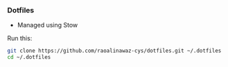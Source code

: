 <h3>Dotfiles</h3>
<ul>
	<li>Managed using Stow</li>
</ul>

Run this:

```sh
git clone https://github.com/raoalinawaz-cys/dotfiles.git ~/.dotfiles
cd ~/.dotfiles
```
